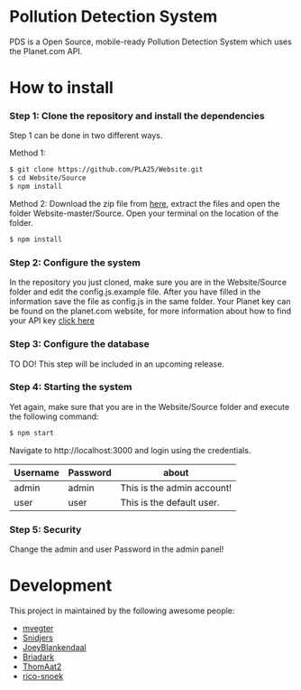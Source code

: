 # Pollution Detection System
PDS is a Open Source, mobile-ready Pollution Detection System which uses the Planet.com API.

# How to install

### Step 1: Clone the repository and install the dependencies
Step 1 can be done in two different ways.

Method 1:
```sh
$ git clone https://github.com/PLA25/Website.git
$ cd Website/Source
$ npm install
```

Method 2:
Download the zip file from [here](https://github.com/PLA25/Website/archive/master.zip), extract the files and open the folder Website-master/Source.
Open your terminal on the location of the folder.
```sh
$ npm install
```

### Step 2: Configure the system
In the repository you just cloned, make sure you are in the Website/Source folder and edit the config.js.example file.
After you have filled in the information save the file as config.js in the same folder.
Your Planet key can be found on the planet.com website, for more information about how to find your API key [click here](https://support.planet.com/hc/en-us/articles/212318178-What-is-my-API-key-)

### Step 3: Configure the database
TO DO!
This step will be included in an upcoming release.

### Step 4: Starting the system
Yet again, make sure that you are in the Website/Source folder and execute the following command:
```sh
$ npm start
```
Navigate to http://localhost:3000 and login using the credentials.

| Username | Password | about |
| ------ | ------ | ------ |
| admin | admin | This is the admin account! |
| user | user | This is the default user. |

### Step 5: Security
Change the admin and user Password in the admin panel!

# Development
This project in maintained by the following awesome people:
- [mvegter](https://github.com/mvegter)
- [Snidjers](https://github.com/Snidjers)
- [JoeyBlankendaal](https://github.com/JoeyBlankendaal)
- [Briadark](https://github.com/Briadark)
- [ThomAat2](https://github.com/ThomAat2)
- [rico-snoek](https://github.com/rico-snoek)
